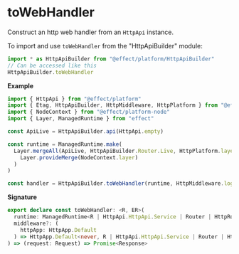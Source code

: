 # toWebHandler

Construct an http web handler from an `HttpApi` instance.

To import and use `toWebHandler` from the "HttpApiBuilder" module:

```ts
import * as HttpApiBuilder from "@effect/platform/HttpApiBuilder"
// Can be accessed like this
HttpApiBuilder.toWebHandler
```

**Example**

```ts
import { HttpApi } from "@effect/platform"
import { Etag, HttpApiBuilder, HttpMiddleware, HttpPlatform } from "@effect/platform"
import { NodeContext } from "@effect/platform-node"
import { Layer, ManagedRuntime } from "effect"

const ApiLive = HttpApiBuilder.api(HttpApi.empty)

const runtime = ManagedRuntime.make(
  Layer.mergeAll(ApiLive, HttpApiBuilder.Router.Live, HttpPlatform.layer, Etag.layerWeak).pipe(
    Layer.provideMerge(NodeContext.layer)
  )
)

const handler = HttpApiBuilder.toWebHandler(runtime, HttpMiddleware.logger)
```

**Signature**

```ts
export declare const toWebHandler: <R, ER>(
  runtime: ManagedRuntime<R | HttpApi.HttpApi.Service | Router | HttpRouter.HttpRouter.DefaultServices, ER>,
  middleware?: (
    httpApp: HttpApp.Default
  ) => HttpApp.Default<never, R | HttpApi.HttpApi.Service | Router | HttpRouter.HttpRouter.DefaultServices>
) => (request: Request) => Promise<Response>
```
